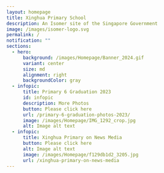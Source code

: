 ```yaml
---
layout: homepage
title: Xinghua Primary School
description: An Isomer site of the Singapore Government
image: /images/isomer-logo.svg
permalink: /
notification: ""
sections:
  - hero:
      background: /images/Homepage/Banner_2024.gif
      variant: center
      size: md
      alignment: right
      backgroundColor: gray
  - infopic:
      title: Primary 6 Graduation 2023
      id: infopic
      description: More Photos
      button: Please click here
      url: /primary-6-graduation-photos-2023/
      image: /images/Homepage/IMG_1292_crop.jpg
      alt: Image alt text
  - infopic:
      title: Xinghua Primary on News Media
      button: Please click here
      alt: Image alt text
      image: /images/Homepage/f129db1d2_3205.jpg
      url: /xinghua-primary-on-news-media
---
```

